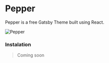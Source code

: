 # Pepper
Pepper is a free Gatsby Theme built using React.

![Pepper](https://i.imgur.com/yXqzcgZ.png)
### Instalation 
> Coming soon
